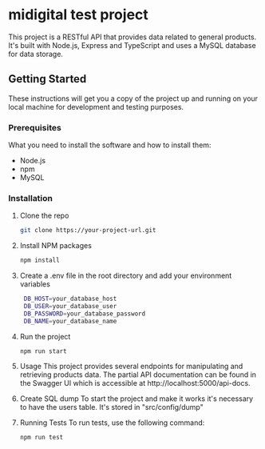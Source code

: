 # midigital test project

This project is a RESTful API that provides data related to general products. It's built with Node.js, Express and TypeScript and uses a MySQL database for data storage.

## Getting Started

These instructions will get you a copy of the project up and running on your local machine for development and testing purposes.

### Prerequisites

What you need to install the software and how to install them:

- Node.js
- npm
- MySQL

### Installation

1. Clone the repo

   ```bash
   git clone https://your-project-url.git

   ```

2. Install NPM packages

   ```bash
   npm install

   ```

3. Create a .env file in the root directory and add your environment variables

   ```bash
    DB_HOST=your_database_host
    DB_USER=your_database_user
    DB_PASSWORD=your_database_password
    DB_NAME=your_database_name
   ```

4. Run the project

   ```bash
   npm run start

   ```

5. Usage
   This project provides several endpoints for manipulating and retrieving products data. The partial API documentation can be found in the Swagger UI which is accessible at http://localhost:5000/api-docs.

6. Create SQL dump
   To start the project and make it works it's necessary to have the users table. It's stored in "src/config/dump"

7. Running Tests
   To run tests, use the following command:
   ```bash
   npm run test
   ```
